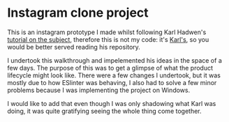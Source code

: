 <h1> Instagram clone project </h1>

This is an instagram prototype I made whilst following Karl Hadwen's <a href="https://www.youtube.com/watch?v=AKeaaa8yAAk">tutorial on the subject</a>, therefore this is not my
code: it's <a href="https://github.com/karlhadwen/instagram">Karl's</a>, so you would be better served reading his repository. 

I undertook this walkthrough and impelemented his ideas in the space of a few days. The purpose of this 
was to get a glimpse of what the product lifecycle might look like. There were a few changes I undertook, but it was mostly due to how ESlinter was behaving, I also had to solve
a few minor problems because I was implementing the project on Windows. 

I would like to add that even though I was only shadowing what Karl was doing, it was quite gratifying
seeing the whole thing come together. 
